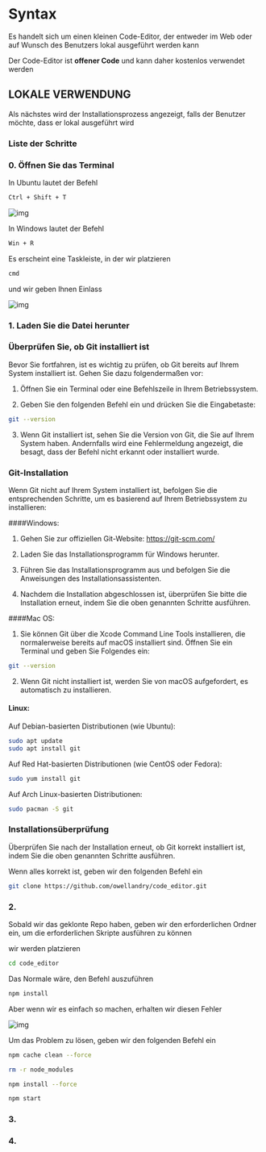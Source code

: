 # Syntax

Es handelt sich um einen kleinen Code-Editor, der entweder im Web oder auf Wunsch des Benutzers lokal ausgeführt werden kann

Der Code-Editor ist **offener Code** und kann daher kostenlos verwendet werden

## LOKALE VERWENDUNG

Als nächstes wird der Installationsprozess angezeigt, falls der Benutzer möchte, dass er lokal ausgeführt wird

### Liste der Schritte

### 0. Öffnen Sie das Terminal

In Ubuntu lautet der Befehl

```bash
Ctrl + Shift + T
```

![img](https://media.discordapp.net/attachments/1133765208322617435/1133766050790527026/image.png)

In Windows lautet der Befehl

```Bash
Win + R
```

Es erscheint eine Taskleiste, in der wir platzieren

```Bash
cmd
```

und wir geben Ihnen Einlass

![img](https://media.discordapp.net/attachments/1133765208322617435/1133765220368646184/post-811-0-09793100-1525811504.png)


### 1. Laden Sie die Datei herunter

### Überprüfen Sie, ob Git installiert ist

Bevor Sie fortfahren, ist es wichtig zu prüfen, ob Git bereits auf Ihrem System installiert ist. Gehen Sie dazu folgendermaßen vor:

1. Öffnen Sie ein Terminal oder eine Befehlszeile in Ihrem Betriebssystem.

2. Geben Sie den folgenden Befehl ein und drücken Sie die Eingabetaste:

```Bash
git --version
```

3. Wenn Git installiert ist, sehen Sie die Version von Git, die Sie auf Ihrem System haben. Andernfalls wird eine Fehlermeldung angezeigt, die besagt, dass der Befehl nicht erkannt oder installiert wurde.

### Git-Installation

Wenn Git nicht auf Ihrem System installiert ist, befolgen Sie die entsprechenden Schritte, um es basierend auf Ihrem Betriebssystem zu installieren:

####Windows:

1. Gehen Sie zur offiziellen Git-Website: https://git-scm.com/

2. Laden Sie das Installationsprogramm für Windows herunter.

3. Führen Sie das Installationsprogramm aus und befolgen Sie die Anweisungen des Installationsassistenten.

4. Nachdem die Installation abgeschlossen ist, überprüfen Sie bitte die Installation erneut, indem Sie die oben genannten Schritte ausführen.

####Mac OS:

1. Sie können Git über die Xcode Command Line Tools installieren, die normalerweise bereits auf macOS installiert sind. Öffnen Sie ein Terminal und geben Sie Folgendes ein:

```Bash
git --version
```

2. Wenn Git nicht installiert ist, werden Sie von macOS aufgefordert, es automatisch zu installieren.

#### Linux:

Auf Debian-basierten Distributionen (wie Ubuntu):

```bash
sudo apt update
sudo apt install git
```

Auf Red Hat-basierten Distributionen (wie CentOS oder Fedora):

```bash
sudo yum install git
```

Auf Arch Linux-basierten Distributionen:

```bash
sudo pacman -S git
```

### Installationsüberprüfung

Überprüfen Sie nach der Installation erneut, ob Git korrekt installiert ist, indem Sie die oben genannten Schritte ausführen.

Wenn alles korrekt ist, geben wir den folgenden Befehl ein

```bash
git clone https://github.com/owellandry/code_editor.git
```

### 2.

Sobald wir das geklonte Repo haben, geben wir den erforderlichen Ordner ein, um die erforderlichen Skripte ausführen zu können

wir werden platzieren

```bash
cd code_editor
```
Das Normale wäre, den Befehl auszuführen

```bash
npm install
```

Aber wenn wir es einfach so machen, erhalten wir diesen Fehler

![img](https://media.discordapp.net/attachments/1055292395505332336/1133994208504594442/image.png)

Um das Problem zu lösen, geben wir den folgenden Befehl ein

```bash
npm cache clean --force
```
```bash
rm -r node_modules
```
```bash
npm install --force
```
```bash
npm start
```

### 3.
### 4.